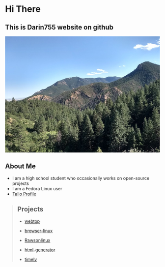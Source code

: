 # Hi There
## This is Darin755 website on github
![Mountains](mountains.jpeg)

## About Me
 - I am a high school student who occasionally works on open-source projects
 - I am a Fedora Linux user
 - [Tallo Profile](https://app.tallo.com/profile/1477585?accessCode=NSYiNa58YLhSz_TyS1BBD5NjCai2q7CIGItmOtOe7nE)

> ## Projects
> - [webtop](https://github.com/Darin755/webtop)
> 
> - [browser-linux](https://github.com/Darin755/browser-linux)
> 
> - [Rawsonlinux](https://github.com/Darin755/Rawsonlinux)
> 
> - [html-generator](https://github.com/Darin755/html-generator)
> 
> - [timely](https://github.com/Darin755/timely)
